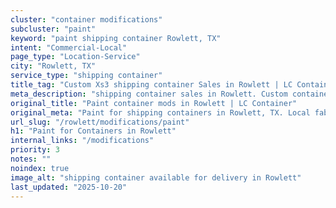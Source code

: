 ```yaml
---
cluster: "container modifications"
subcluster: "paint"
keyword: "paint shipping container Rowlett, TX"
intent: "Commercial-Local"
page_type: "Location-Service"
city: "Rowlett, TX"
service_type: "shipping container"
title_tag: "Custom Xs3 shipping container Sales in Rowlett | LC Container"
meta_description: "shipping container sales in Rowlett. Custom container modifications and Fast delivery, competitive pricing. Serving modifications area. Quote ID: SAL. Call (214) 524-4168 for your free quote today."
original_title: "Paint container mods in Rowlett | LC Container"
original_meta: "Paint for shipping containers in Rowlett, TX. Local fabrication & pro install. LC Container — Since 2003. Get a quote."
url_slug: "/rowlett/modifications/paint"
h1: "Paint for Containers in Rowlett"
internal_links: "/modifications"
priority: 3
notes: ""
noindex: true
image_alt: "shipping container available for delivery in Rowlett"
last_updated: "2025-10-20"
---
```


<!-- TODO: Add unique city/inventory copy, images, and internal links here. -->
